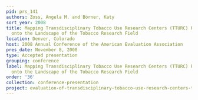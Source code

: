 ```yaml
---
pid: prs_141
authors: Zoss, Angela M. and Börner, Katy
sort_year: 2008
title: Mapping Transdisciplinary Tobacco Use Research Centers (TTURC) Publications
  onto the Landscape of the Tobacco Research Field
location: Denver, Colorado
host: 2008 Annual Conference of the American Evaluation Association
pres_date: November 8, 2008
type: Accepted presentation
grouping: conference
label: Mapping Transdisciplinary Tobacco Use Research Centers (TTURC) Publications
  onto the Landscape of the Tobacco Research Field
order: '36'
collection: conference-presentation
project: evaluation-of-transdisciplinary-tobacco-use-research-centers-tturc
---
```

